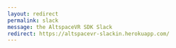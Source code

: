 ```yaml
---
layout: redirect
permalink: slack
message: the AltspaceVR SDK Slack
redirect: https://altspacevr-slackin.herokuapp.com/
---
```

